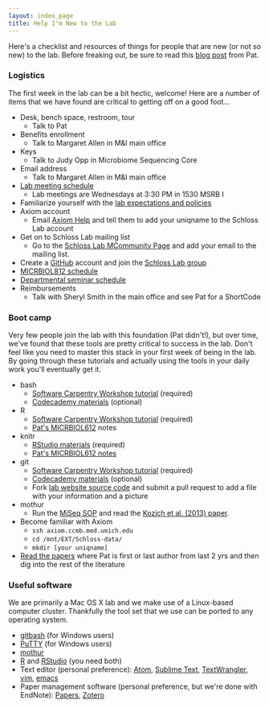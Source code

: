 ```yaml
---
layout: index_page
title: Help I'm New to the Lab
---
```


Here's a checklist and resources of things for people that are new (or not so new) to the lab. Before freaking out, be sure to read this [blog post](#) from Pat.

### Logistics
The first week in the lab can be a bit hectic, welcome! Here are a number of items that we have found are critical to getting off on a good foot...

* Desk, bench space, restroom, tour
  * Talk to Pat
* Benefits enrollment
  * Talk to Margaret Allen in M&I main office
* Keys
  * Talk to Judy Opp in Microbiome Sequencing Core
* Email address
  * Talk to Margaret Allen in M&I main office
* [Lab meeting schedule](/fish_bowl/schedule.html)
  * Lab meetings are Wednesdays at 3:30 PM in 1530 MSRB I
* Familiarize yourself with the [lab expectations and policies](/fish_bowl/expectations.html)
* Axiom account
  * Email <a href="mailto:axiom-help@umich.edu">Axiom Help</a> and tell them to add your uniqname to the Schloss Lab account
* Get on to Schloss Lab mailing list
  * Go to the [Schloss Lab MCommunity Page](#) and add your email to the mailing list.
* Create a [GitHub](http://www.github.com) account and join the [Schloss Lab group](http://www.github.com/SchlossLab)
* [MICRBIOL812 schedule](#)
* [Departmental seminar schedule](#)
* Reimbursements
  * Talk with Sheryl Smith in the main office and see Pat for a ShortCode


### Boot camp
Very few people join the lab with this foundation (Pat didn't!), but over time, we've found that these tools are pretty critical to success in the lab. Don't feel like you need to master this stack in your first week of being in the lab. By going through these tutorials and actually using the tools in your daily work you'll eventually get it.

* bash
  * [Software Carpentry Workshop tutorial](#) (required)
  * [Codecademy materials](#) (optional)
* R
  * [Software Carpentry Workshop tutorial](#) (required)
  * [Pat's MICRBIOL612](#) notes
* knitr
  * [RStudio materials](#) (required)
  * [Pat's MICRBIOL612 notes](#)
* git
  * [Software Carpentry Workshop tutorial](#) (required)
  * [Codecademy materials](#) (optional)
  * Fork [lab website source code](https://www.github.com/SchlossLab/schlosslab.github.io) and submit a pull request to add a file with your information and a picture
* mothur
  * Run the [MiSeq SOP](http://www.mothur.org/wiki/MiSeq_SOP) and read the [Kozich et al. (2013) paper](/assetts/pdfs/2013_kozich.pdf).
* Become familiar with Axiom
  * `ssh axiom.ccmb.med.umich.edu`
  * `cd /mnt/EXT/Schloss-data/`
  * `mkdir [your uniqname]`
* [Read the papers](/papers) where Pat is first or last author from last 2 yrs and then dig into the rest of the literature


### Useful software
We are primarily a Mac OS X lab and we make use of a Linux-based computer cluster. Thankfully the tool set that we use can be ported to any operating system.

* [gitbash]() (for Windows users)
* [PuTTY]() (for Windows users)
* [mothur]()
* [R]() and [RStudio]() (you need both)
* Text editor (personal preference): [Atom](), [Sublime Text](), [TextWrangler](), [vim](), [emacs]()
* Paper management software (personal preference, but we're done with EndNote): [Papers](), [Zotero]()
